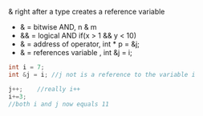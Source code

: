 & right after a type creates a reference variable
- & = bitwise AND, n & m
- && = logical AND if(x > 1 && y < 10)
- & = address of operator, int * p = &j;
- & = references variable , int &j = i;
```c++
int i = 7;
int &j = i;	//j not is a reference to the variable i

j++;	//really i++
i+=3; 	
//both i and j now equals 11

```
